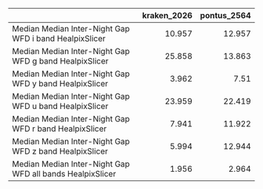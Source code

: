 |                                                           |   kraken_2026 |   pontus_2564 |
|:----------------------------------------------------------|--------------:|--------------:|
| Median Median Inter-Night Gap WFD i band HealpixSlicer    |        10.957 |        12.957 |
| Median Median Inter-Night Gap WFD g band HealpixSlicer    |        25.858 |        13.863 |
| Median Median Inter-Night Gap WFD y band HealpixSlicer    |         3.962 |         7.51  |
| Median Median Inter-Night Gap WFD u band HealpixSlicer    |        23.959 |        22.419 |
| Median Median Inter-Night Gap WFD r band HealpixSlicer    |         7.941 |        11.922 |
| Median Median Inter-Night Gap WFD z band HealpixSlicer    |         5.994 |        12.944 |
| Median Median Inter-Night Gap WFD all bands HealpixSlicer |         1.956 |         2.964 |
